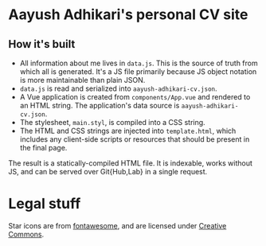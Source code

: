 # Aayush Adhikari's personal CV site

## How it's built
- All information about me lives in `data.js`. This is the source of truth from which all is generated. It's a JS file primarily because JS object notation is more maintainable than plain JSON.
- `data.js` is read and serialized into `aayush-adhikari-cv.json`.
- A Vue application is created from `components/App.vue` and rendered to an HTML string. The application's data source is `aayush-adhikari-cv.json`.
- The stylesheet, `main.styl`, is compiled into a CSS string.
- The HTML and CSS strings are injected into `template.html`, which includes any client-side scripts or resources that should be present in the final page.

The result is a statically-compiled HTML file. It is indexable, works without JS, and can be served over Git{Hub,Lab} in a single request.

# Legal stuff
Star icons are from [fontawesome](https://fontawesome.com), and are licensed under [Creative Commons](https://fontawesome.com/license).

